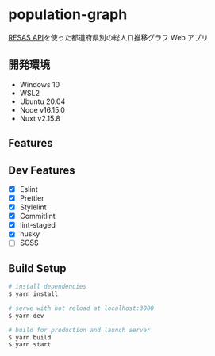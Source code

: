 # population-graph

[RESAS API](https://opendata.resas-portal.go.jp/)を使った都道府県別の総人口推移グラフ Web アプリ

## 開発環境

- Windows 10
- WSL2
- Ubuntu 20.04
- Node v16.15.0
- Nuxt v2.15.8

## Features

## Dev Features

- [x] Eslint
- [x] Prettier
- [x] Stylelint
- [x] Commitlint
- [x] lint-staged
- [x] husky
- [ ] SCSS

## Build Setup

```bash
# install dependencies
$ yarn install

# serve with hot reload at localhost:3000
$ yarn dev

# build for production and launch server
$ yarn build
$ yarn start
```
